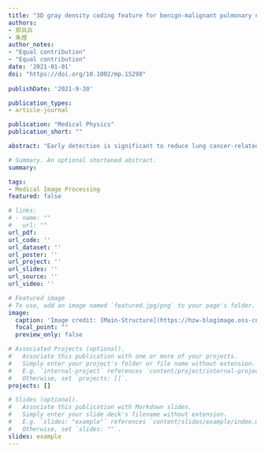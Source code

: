 ```yaml
---
title: "3D gray density coding feature for benign-malignant pulmonary nodule classification on chest CT"
authors:
- 郑兵兵
- 朱煜
author_notes:
- "Equal contribution"
- "Equal contribution"
date: '2021-01-01'
doi: "https://doi.org/10.1002/mp.15298"
 
publishDate: '2021-9-30'

publication_types:
- article-journal

publication: "Medical Physics"
publication_short: ""

abstract: "Early detection is significant to reduce lung cancer-related death. Computer-aided detection system (CADs) can help radiologists to make an early diagnosis. In this paper, we propose a novel 3D gray density coding feature (3D GDC) and fuse it with extracted geometric features. The fusion feature and random forest are used for benign–malignant pulmonary nodule classification on Chest CT. First, a dictionary model is created to acquire codebook. It is used to obtain feature descriptors and includes 3D block database (BD) and distance matrix clustering centers. 3D BD is balanced and randomly selecting from benign and malignant pulmonary nodules of training data. Clustering centers is got by clustering the distance matrix, which is the distance between every two blocks in 3D BD. Then, feature descriptor is obtained by coding the pulmonary nodule with codebook, and 3D GDC feature is the result of histogram statistics on feature descriptor. Second, geometric features are extracted for fusion feature. Finally, random forest is performed for benign–malignant pulmonary nodule classification with fusion feature of the 3D gray density coding feature and the geometric features. We verify the effectiveness of our method on the public LIDC-IDRI dataset and the private ZSHD dataset. For LIDC-IDRI dataset, compared with other state-of-the-art methods, we achieve more satisfactory results with 93.17 ± 1.94% for accuracy and 97.53 ± 1.62% for AUC. As for private ZSHD dataset, it contains a total of 238 lung nodules from 203 patients. The accuracy and AUC achieved by our method are 90.0% and 93.15%. The results show that our method can provide doctors with more accurate results of benign–malignant pulmonary nodule classification for auxiliary diagnosis, and our method is more interpretable than 3D CNN methods, which can provide doctors with more auxiliary information."

# Summary. An optional shortened abstract.
summary: 

tags:
- Medical Image Processing
featured: false

# links:
# - name: ""
#   url: ""
url_pdf: 
url_code: ''
url_dataset: ''
url_poster: ''
url_project: ''
url_slides: ''
url_source: ''
url_video: ''

# Featured image
# To use, add an image named `featured.jpg/png` to your page's folder. 
image:
  caption: 'Image credit: [Main-Structure](https://hzw-blogimage.oss-cn-shanghai.aliyuncs.com/812-lab/featured.jpg)'
  focal_point: ""
  preview_only: false

# Associated Projects (optional).
#   Associate this publication with one or more of your projects.
#   Simply enter your project's folder or file name without extension.
#   E.g. `internal-project` references `content/project/internal-project/index.md`.
#   Otherwise, set `projects: []`.
projects: []

# Slides (optional).
#   Associate this publication with Markdown slides.
#   Simply enter your slide deck's filename without extension.
#   E.g. `slides: "example"` references `content/slides/example/index.md`.
#   Otherwise, set `slides: ""`.
slides: example
---
```

